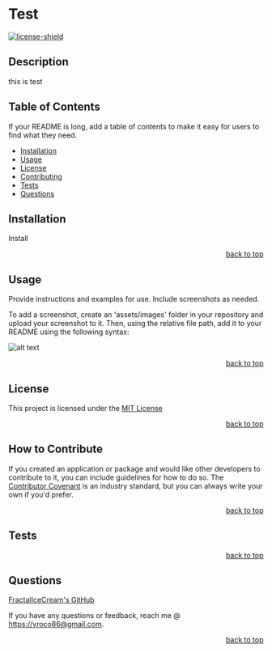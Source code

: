 # Test 
  [![license-shield]][license-url]

  ## Description
  
  this is test
  
  ## Table of Contents
  
  If your README is long, add a table of contents to make it easy for users to find what they need.
  
  - [Installation](#installation)
  - [Usage](#usage)
  - [License](#license)
  - [Contributing](#contributing)
  - [Tests](#tests)
  - [Questions](#questions)

  ## Installation
  
  Install

  <p align="right"><a href='#Test'>back to top</a></p>
  
  ## Usage
  
  Provide instructions and examples for use. Include screenshots as needed.
  
  To add a screenshot, create an 'assets/images' folder in your repository and upload your screenshot to it. Then, using the relative file path, add it to your README using the following syntax:
  
  ![alt text](assets/images/screenshot.png)

  <p align="right"><a href='#Test'>back to top</a></p>

  ## License
  
  This project is licensed under the [MIT License](https://choosealicense.com/licenses/mit)

  <p align="right"><a href='#Test'>back to top</a></p>

  ## How to Contribute
  
  If you created an application or package and would like other developers to contribute to it, you can include guidelines for how to do so. The [Contributor Covenant](https://www.contributor-covenant.org/) is an industry standard, but you can always write your own if you'd prefer.

  <p align="right"><a href='#Test'>back to top</a></p>
  
  ## Tests

  <p align="right"><a href='#test'>back to top</a></p>

  ## Questions

  [FractalIceCream's GitHub](https://github.com/FractalIceCream)

  If you have any questions or feedback, reach me @ [https://vroco86@gmail.com](https://vroco86@gmail.com).

  <p align="right"><a href='#Test'>back to top</a></p>

  [license-shield]: https://img.shields.io/badge/LICENSE-MIT-green
  [license-url]: https://choosealicense.com/licenses/mit
